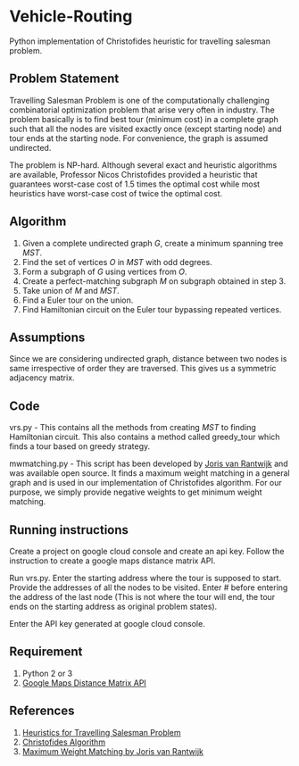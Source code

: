 # Vehicle-Routing
Python implementation of Christofides heuristic for travelling salesman problem.

## Problem Statement
Travelling Salesman Problem is one of the computationally challenging combinatorial optimization problem that arise very often in industry.
The problem basically is to find best tour (minimum cost) in a complete graph such that all the nodes are visited exactly once (except starting node) and tour ends at the starting node.
For convenience, the graph is assumed undirected.

The problem is NP-hard. Although several exact and heuristic algorithms are available, Professor Nicos Christofides provided a heuristic that guarantees worst-case cost of 1.5 times the optimal cost while most heuristics have worst-case cost of twice the optimal cost.

## Algorithm
1. Given a complete undirected graph _G_, create a minimum spanning tree _MST_.
2. Find the set of vertices _O_ in _MST_ with odd degrees.
3. Form a subgraph of _G_ using vertices from _O_.
4. Create a perfect-matching subgraph _M_ on subgraph obtained in step 3.
5. Take union of _M_ and _MST_.
6. Find a Euler tour on the union.
7. Find Hamiltonian circuit on the Euler tour bypassing repeated vertices.

## Assumptions
Since we are considering undirected graph, distance between two nodes is same irrespective of order they are traversed. This gives us a symmetric adjacency matrix.

## Code
vrs.py - This contains all the methods from creating _MST_ to finding Hamiltonian circuit. This also contains a method called greedy_tour which finds a tour based on greedy strategy.

mwmatching.py - This script has been developed by [Joris van Rantwijk](http://jorisvr.nl/article/maximum-matching) and was available open source. It finds a maximum weight matching in a general graph and is used in our implementation of Christofides algorithm. For our purpose, we simply provide negative weights to get minimum weight matching.

## Running instructions
Create a project on google cloud console and create an api key. Follow the instruction to create a google maps distance matrix API.

Run vrs.py. Enter the starting address where the tour is supposed to start. Provide the addresses of all the nodes to be visited. Enter # before entering the address of the last node (This is not where the tour will end, the tour ends on the starting address as original problem states).

Enter the API key generated at google cloud console.

## Requirement
1. Python 2 or 3
2. [Google Maps Distance Matrix API](https://developers.google.com/maps/documentation/distance-matrix/start)

## References
1. [Heuristics for Travelling Salesman Problem](https://web.tuke.sk/fei-cit/butka/hop/htsp.pdf)
2. [Christofides Algorithm](https://en.wikipedia.org/wiki/Christofides_algorithm)
3. [Maximum Weight Matching by Joris van Rantwijk](http://jorisvr.nl/article/maximum-matching)


